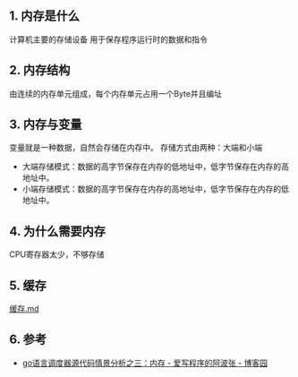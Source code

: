 ## 1. 内存是什么
计算机主要的存储设备
用于保存程序运行时的数据和指令
## 2. 内存结构
由连续的内存单元组成，每个内存单元占用一个Byte并且编址

## 3. 内存与变量
变量就是一种数据，自然会存储在内存中。
存储方式由两种：大端和小端

- 大端存储模式：数据的高字节保存在内存的低地址中，低字节保存在内存的高地址中。
- 小端存储模式：数据的高字节保存在内存的高地址中，低字节保存在内存的低地址中。

## 4. 为什么需要内存
CPU寄存器太少，不够存储


## 5. 缓存

[缓存.md](缓存.md)
## 6. 参考
- [go语言调度器源代码情景分析之三：内存 \- 爱写程序的阿波张 \- 博客园](https://www.cnblogs.com/abozhang/p/10767954.html)